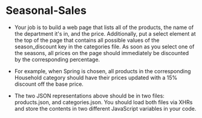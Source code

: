 # Seasonal-Sales

- Your job is to build a web page that lists all of the products, the name of the department it's in, and the price. Additionally, put a select element at the top of the page that contains all possible values of the season_discount key in the categories file. As soon as you select one of the seasons, all prices on the page should immediately be discounted by the corresponding percentage.

- For example, when Spring is chosen, all products in the corresponding Household category should have their prices updated with a 15% discount off the base price.

- The two JSON representations above should be in two files: products.json, and categories.json. You should load both files via XHRs and store the contents in two different JavaScript variables in your code.